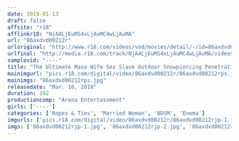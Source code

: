 ```yaml
---
date: 2019-01-13
draft: false
affsite: "r18"
afflinkr18: "NjA4LjEuMS4xLjAuMC4wLjAuMA"
url: "86axdvd00212r"
urloriginal: "http://www.r18.com/videos/vod/movies/detail/-/id=86axdvd00212r"
urlfinal: "http://media.r18.com/track/NjA4LjEuMS4xLjAuMC4wLjAuMA/videos/vod/movies/detail/-/id=86axdvd00212r"
samplevid: "----"
title: "The Ultimate Maso Wife Sex Slave Outdoor Snowpiercing Penetration"
mainimgurl: "pics.r18.com/digital/video/86axdvd00212r/86axdvd00212rps.jpg"
mainimgs: "86axdvd00212rps.jpg"
releasedate: "Mar. 16, 2018"
duration: 192
productioncomp: "Arena Entertainment"
girls: ['----']
categories: ['Ropes & Ties', 'Married Woman', 'BDSM', 'Enema']
imgurls: ['pics.r18.com/digital/video/86axdvd00212r/86axdvd00212rjp-1.jpg', 'pics.r18.com/digital/video/86axdvd00212r/86axdvd00212rjp-2.jpg', 'pics.r18.com/digital/video/86axdvd00212r/86axdvd00212rjp-3.jpg', 'pics.r18.com/digital/video/86axdvd00212r/86axdvd00212rjp-4.jpg', 'pics.r18.com/digital/video/86axdvd00212r/86axdvd00212rjp-5.jpg', 'pics.r18.com/digital/video/86axdvd00212r/86axdvd00212rjp-6.jpg', 'pics.r18.com/digital/video/86axdvd00212r/86axdvd00212rjp-7.jpg', 'pics.r18.com/digital/video/86axdvd00212r/86axdvd00212rjp-8.jpg', 'pics.r18.com/digital/video/86axdvd00212r/86axdvd00212rjp-9.jpg', 'pics.r18.com/digital/video/86axdvd00212r/86axdvd00212rjp-10.jpg', 'pics.r18.com/digital/video/86axdvd00212r/86axdvd00212rjp-11.jpg', 'pics.r18.com/digital/video/86axdvd00212r/86axdvd00212rjp-12.jpg', 'pics.r18.com/digital/video/86axdvd00212r/86axdvd00212rjp-13.jpg', 'pics.r18.com/digital/video/86axdvd00212r/86axdvd00212rjp-14.jpg', 'pics.r18.com/digital/video/86axdvd00212r/86axdvd00212rjp-15.jpg', 'pics.r18.com/digital/video/86axdvd00212r/86axdvd00212rjp-16.jpg', 'pics.r18.com/digital/video/86axdvd00212r/86axdvd00212rjp-17.jpg', 'pics.r18.com/digital/video/86axdvd00212r/86axdvd00212rjp-18.jpg', 'pics.r18.com/digital/video/86axdvd00212r/86axdvd00212rjp-19.jpg', 'pics.r18.com/digital/video/86axdvd00212r/86axdvd00212rjp-20.jpg']
imgs: ['86axdvd00212rjp-1.jpg', '86axdvd00212rjp-2.jpg', '86axdvd00212rjp-3.jpg', '86axdvd00212rjp-4.jpg', '86axdvd00212rjp-5.jpg', '86axdvd00212rjp-6.jpg', '86axdvd00212rjp-7.jpg', '86axdvd00212rjp-8.jpg', '86axdvd00212rjp-9.jpg', '86axdvd00212rjp-10.jpg', '86axdvd00212rjp-11.jpg', '86axdvd00212rjp-12.jpg', '86axdvd00212rjp-13.jpg', '86axdvd00212rjp-14.jpg', '86axdvd00212rjp-15.jpg', '86axdvd00212rjp-16.jpg', '86axdvd00212rjp-17.jpg', '86axdvd00212rjp-18.jpg', '86axdvd00212rjp-19.jpg', '86axdvd00212rjp-20.jpg']
---
```

